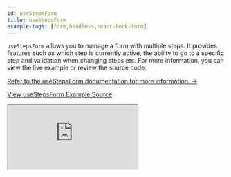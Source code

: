 ```yaml
---
id: useStepsForm
title: useStepsForm
example-tags: [form,headless,react-hook-form]
---
```


`useStepsForm` allows you to manage a form with multiple steps. It provides features such as which step is currently active, the ability to go to a specific step and validation when changing steps etc. For more information, you can view the live example or review the source code.

[Refer to the useStepsForm documentation for more information. →](/docs/packages/documentation/react-hook-form/useStepsForm)

[View useStepsForm Example Source](https://github.com/refinedev/refine/tree/master/examples/form/reactHookForm/useStepsForm)

<iframe loading="lazy" src="https://stackblitz.com/github/refinedev/refine/tree/master/examples/form/reactHookForm/useStepsForm?embed=1&view=preview&theme=dark&preset=node&ctl=1"
    style={{width: "100%", height:"80vh", border: "0px", borderRadius: "8px", overflow:"hidden"}}
    title="refine-react-hook-form-example"
></iframe>
